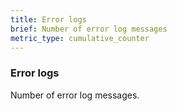 ```yaml
---
title: Error logs
brief: Number of error log messages
metric_type: cumulative_counter
---
```


### Error logs

Number of error log messages.